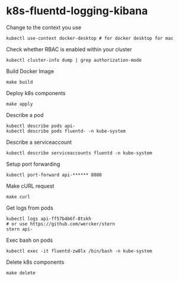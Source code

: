 # k8s-fluentd-logging-kibana

Change to the context you use

    kubectl use-context docker-desktop # for docker desktop for mac

Check whether RBAC is enabled within your cluster

    kubectl cluster-info dump | grep authorization-mode

Build Docker Image

    make build

Deploy k8s components

    make apply

Describe a pod

    kubectl describe pods api-
    kubectl describe pods fluentd- -n kube-system

Describe a serviceaccount

    kubectl describe serviceaccounts fluentd -n kube-system

Setup port forwarding

    kubectl port-forward api-****** 8080

Make cURL request

    make curl

Get logs from pods

    kubectl logs api-ff57b4b6f-8tskh
    # or use https://github.com/wercker/stern
    stern api-

Exec bash on pods

    kubectl exec -it fluentd-zw8lx /bin/bash -n kube-system

Delete k8s components

    make delete
